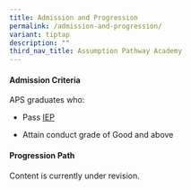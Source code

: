 ```yaml
---
title: Admission and Progression
permalink: /admission-and-progression/
variant: tiptap
description: ""
third_nav_title: Assumption Pathway Academy
---
```

<h4>Admission Criteria</h4>
<p>APS graduates who:</p>
<ul data-tight="true" class="tight">
<li>
<p>Pass <a href="" rel="noopener noreferrer nofollow" target="_blank">IEP</a>
</p>
</li>
<li>
<p>Attain conduct grade of Good and above</p>
</li>
</ul>
<p></p>
<h4>Progression Path</h4>
<p>Content is currently under revision.</p>
<p></p>
<p></p>
<p></p>